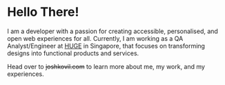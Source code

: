 
# **Hello There!**

I am a developer with a passion for creating accessible, personalised, and open web experiences for all. Currently, I am working as a QA Analyst/Engineer at [HUGE](https://www.hugeinc.com) in Singapore, that focuses on transforming designs into functional products and services. 

Head over to ~~joshkovil.com~~ to learn more about me, my work, and my experiences.